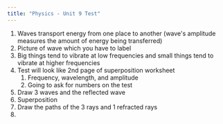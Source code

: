 ```yaml
---
title: "Physics - Unit 9 Test"
---
```


1. Waves transport energy from one place to another (wave's amplitude measures the amount of energy being transferred)
2. Picture of wave which you have to label
3. Big things tend to vibrate at low frequencies and small things tend to vibrate at higher frequencies
4. Test will look like 2nd page of superposition worksheet
	1. Frequency, wavelength, and amplitude
	2. Going to ask for numbers on the test
5. Draw 3 waves and the reflected wave
6. Superposition
7. Draw the paths of the 3 rays and 1 refracted rays
8. 
